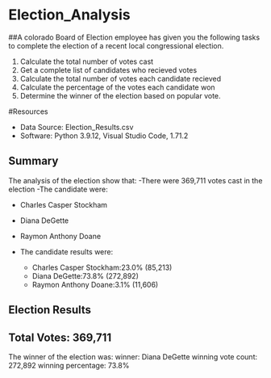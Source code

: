 # Election_Analysis
##A colorado Board of Election employee has given you the following tasks to complete the election of a recent local congressional election.

1. Calculate the total number of votes cast
2. Get a complete list of candidates who recieved votes
3. Calculate the total number of votes each candidate recieved
4. Calculate the percentage of the votes each candidate won
5. Determine the winner of the election based on popular vote.

#Resources 
- Data Source: Election_Results.csv
- Software: Python 3.9.12, Visual Studio Code, 1.71.2

## Summary
The analysis of the election show that:
-There were 369,711 votes cast in the election
-The candidate were:
  - Charles Casper Stockham
  - Diana DeGette
  - Raymon Anthony Doane
  
- The candidate results were:
  - Charles Casper Stockham:23.0% (85,213)
  - Diana DeGette:73.8% (272,892)
  - Raymon Anthony Doane:3.1% (11,606)

Election Results
-------------------
Total Votes: 369,711
-----------------------------
The winner of the election was:
winner: Diana DeGette
winning vote count: 272,892
winning percentage: 73.8%
